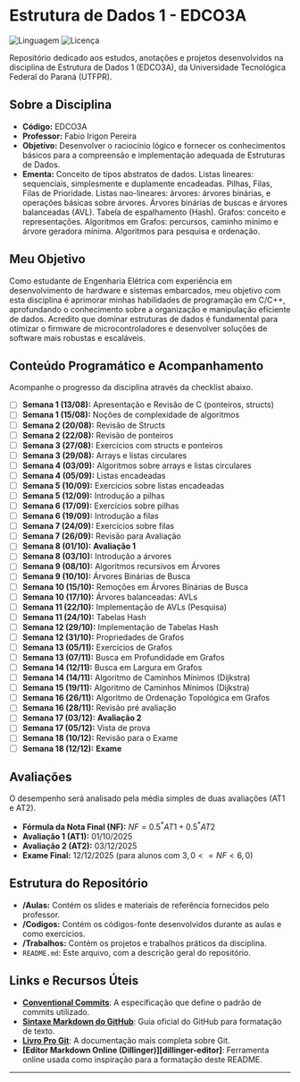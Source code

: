 # Estrutura de Dados 1 - EDCO3A

![Linguagem](https://img.shields.io/badge/Linguagem-C-blue.svg)
![Licença](https://img.shields.io/badge/Licen%C3%A7a-MIT-green.svg)

Repositório dedicado aos estudos, anotações e projetos desenvolvidos na disciplina de Estrutura de Dados 1 (EDCO3A), da Universidade Tecnológica Federal do Paraná (UTFPR).

## Sobre a Disciplina

- **Código:** EDCO3A
- **Professor:** Fabio Irigon Pereira
- **Objetivo:** Desenvolver o raciocínio lógico e fornecer os conhecimentos básicos para a compreensão e implementação adequada de Estruturas de Dados.
- **Ementa:** Conceito de tipos abstratos de dados. Listas lineares: sequenciais, simplesmente e duplamente encadeadas. Pilhas, Filas, Filas de Prioridade. Listas nao-lineares: árvores: árvores binárias, e operações básicas sobre árvores. Árvores binárias de buscas e árvores balanceadas (AVL). Tabela de espalhamento (Hash). Grafos: conceito e representações. Algoritmos em Grafos: percursos, caminho mínimo e árvore geradora mínima. Algoritmos para pesquisa e ordenação.

## Meu Objetivo

Como estudante de Engenharia Elétrica com experiência em desenvolvimento de hardware e sistemas embarcados, meu objetivo com esta disciplina é aprimorar minhas habilidades de programação em C/C++, aprofundando o conhecimento sobre a organização e manipulação eficiente de dados. Acredito que dominar estruturas de dados é fundamental para otimizar o firmware de microcontroladores e desenvolver soluções de software mais robustas e escaláveis.

## Conteúdo Programático e Acompanhamento

Acompanhe o progresso da disciplina através da checklist abaixo.

- [ ] **Semana 1 (13/08):** Apresentação e Revisão de C (ponteiros, structs)
- [ ] **Semana 1 (15/08):** Noções de complexidade de algoritmos
- [ ] **Semana 2 (20/08):** Revisão de Structs
- [ ] **Semana 2 (22/08):** Revisão de ponteiros
- [ ] **Semana 3 (27/08):** Exercícios com structs e ponteiros
- [ ] **Semana 3 (29/08):** Arrays e listas circulares
- [ ] **Semana 4 (03/09):** Algoritmos sobre arrays e listas circulares
- [ ] **Semana 4 (05/09):** Listas encadeadas
- [ ] **Semana 5 (10/09):** Exercícios sobre listas encadeadas
- [ ] **Semana 5 (12/09):** Introdução a pilhas
- [ ] **Semana 6 (17/09):** Exercícios sobre pilhas
- [ ] **Semana 6 (19/09):** Introdução a filas
- [ ] **Semana 7 (24/09):** Exercícios sobre filas
- [ ] **Semana 7 (26/09):** Revisão para Avaliação
- [ ] **Semana 8 (01/10):** **Avaliação 1**
- [ ] **Semana 8 (03/10):** Introdução a árvores
- [ ] **Semana 9 (08/10):** Algoritmos recursivos em Árvores
- [ ] **Semana 9 (10/10):** Árvores Binárias de Busca
- [ ] **Semana 10 (15/10):** Remoções em Árvores Binárias de Busca
- [ ] **Semana 10 (17/10):** Árvores balanceadas: AVLs
- [ ] **Semana 11 (22/10):** Implementação de AVLs (Pesquisa)
- [ ] **Semana 11 (24/10):** Tabelas Hash
- [ ] **Semana 12 (29/10):** Implementação de Tabelas Hash
- [ ] **Semana 12 (31/10):** Propriedades de Grafos
- [ ] **Semana 13 (05/11):** Exercícios de Grafos
- [ ] **Semana 13 (07/11):** Busca em Profundidade em Grafos
- [ ] **Semana 14 (12/11):** Busca em Largura em Grafos
- [ ] **Semana 14 (14/11):** Algoritmo de Caminhos Mínimos (Dijkstra)
- [ ] **Semana 15 (19/11):** Algoritmo de Caminhos Mínimos (Dijkstra)
- [ ] **Semana 16 (26/11):** Algoritmo de Ordenação Topológica em Grafos
- [ ] **Semana 16 (28/11):** Revisão pré avaliação
- [ ] **Semana 17 (03/12):** **Avaliação 2**
- [ ] **Semana 17 (05/12):** Vista de prova
- [ ] **Semana 18 (10/12):** Revisão para o Exame
- [ ] **Semana 18 (12/12):** **Exame**

## Avaliações

O desempenho será analisado pela média simples de duas avaliações (AT1 e AT2).

- **Fórmula da Nota Final (NF):** $NF=0.5^{*}AT1+0.5^{*}AT2$
- **Avaliação 1 (AT1):** 01/10/2025
- **Avaliação 2 (AT2):** 03/12/2025
- **Exame Final:** 12/12/2025 (para alunos com $3,0<=NF<6,0$)

## Estrutura do Repositório

- **/Aulas:** Contém os slides e materiais de referência fornecidos pelo professor.
- **/Codigos:** Contém os códigos-fonte desenvolvidos durante as aulas e como exercícios.
- **/Trabalhos:** Contém os projetos e trabalhos práticos da disciplina.
- `README.md`: Este arquivo, com a descrição geral do repositório.

## Links e Recursos Úteis

- **[Conventional Commits][conventional-commits]**: A especificação que define o padrão de commits utilizado.
- **[Sintaxe Markdown do GitHub][github-markdown]**: Guia oficial do GitHub para formatação de texto.
- **[Livro Pro Git][pro-git-book]**: A documentação mais completa sobre Git.
- **[Editor Markdown Online (Dillinger)][dillinger-editor]**: Ferramenta online usada como inspiração para a formatação deste README.

---

[//]: # "Seção de links de referência para manter o documento limpo"
[conventional-commits]: https://www.conventionalcommits.org/pt-br/v1.0.0/
[github-markdown]: https://docs.github.com/pt/get-started/writing-on-github/getting-started-with-writing-and-formatting-on-github/basic-writing-and-formatting-syntax
[pro-git-book]: https://git-scm.com/book/pt-br/v2
